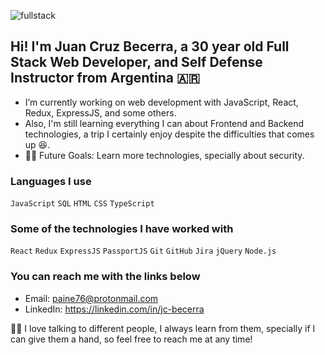 ![fullstack](https://www.linkpicture.com/q/Juan-Cruz-Becerra-1.png)

## Hi! I'm Juan Cruz Becerra, a 30 year old Full Stack Web Developer, and Self Defense Instructor from Argentina 🇦🇷

* I’m currently working on web development with JavaScript, React, Redux, ExpressJS, and some others.
* Also, I'm still learning everything I can about Frontend and Backend technologies, a trip I certainly enjoy despite the difficulties that comes up 😆.
* 💪🏼 Future Goals: Learn more technologies, specially about security.

### Languages I use

```JavaScript```  ```SQL```  ```HTML```  ```CSS``` ```TypeScript```

### Some of the technologies I have worked with

 ```React```  ```Redux``` ```ExpressJS``` ```PassportJS``` ```Git```  ```GitHub```  ```Jira```  ```jQuery```  ```Node.js```  

### You can reach me with the links below

* Email: paine76@protonmail.com
* LinkedIn: https://linkedin.com/in/jc-becerra


💪🏼 I love talking to different people, I always learn from them, specially if I can give them a hand, so feel free to reach me at any time!

